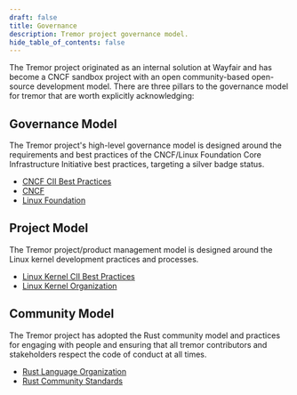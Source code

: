 ```yaml
---
draft: false
title: Governance
description: Tremor project governance model.
hide_table_of_contents: false
---
```


The Tremor project originated as an internal solution at Wayfair and has become a CNCF sandbox project with an open community-based open-source development model. There are three pillars to the governance model for tremor that are worth explicitly acknowledging:

## Governance Model

The Tremor project's high-level governance model is designed around the requirements and best practices of the CNCF/Linux Foundation Core Infrastructure Initiative best practices, targeting a silver badge status.

* [CNCF CII Best Practices](https://bestpractices.coreinfrastructure.org/en)
* [CNCF](https://www.cncf.io)
* [Linux Foundation](https://www.linuxfoundation.org)

## Project Model

The Tremor project/product management model is designed around the Linux kernel development practices and processes.

* [Linux Kernel CII Best Practices](https://bestpractices.coreinfrastructure.org/en/projects/34)
* [Linux Kernel Organization](https://www.kernel.org)

## Community Model

The Tremor project has adopted the Rust community model and practices for engaging with people and ensuring that all tremor contributors and stakeholders respect the code of conduct at all times.

* [Rust Language Organization](https://www.rust-lang.org)
* [Rust Community Standards](https://www.rust-lang.org/community)

